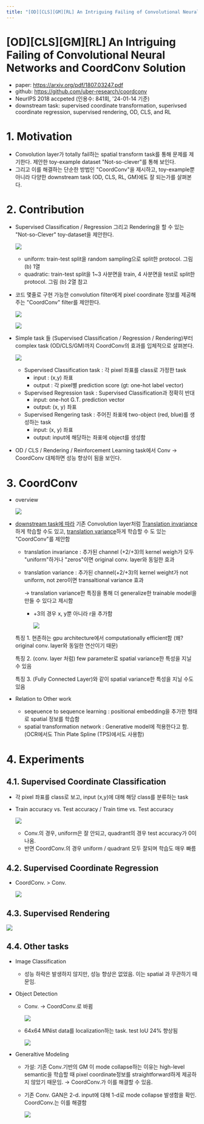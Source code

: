 ```yaml
---
title: "[OD][CLS][GM][RL] An Intriguing Failing of Convolutional Neural Networks and CoordConv Solution"
---
```

# [OD][CLS][GM][RL] An Intriguing Failing of Convolutional Neural Networks and CoordConv Solution

- paper: https://arxiv.org/pdf/1807.03247.pdf
- github: https://github.com/uber-research/coordconv
- NeurIPS 2018 accpeted (인용수: 841회, '24-01-14 기준)
- downstream task: supervised coordinate transformation, superivsed coordinate regression, supervised rendering, OD, CLS, and RL

# 1. Motivation

- Convolution layer가 totally fail하는 spatial transform task를 통해 문제를 제기한다. 제안한 toy-example dataset "Not-so-clever"를 통해 보인다.
- 그리고 이를 해결하는 단순한 방법인 "CoordConv"을 제시하고, toy-example뿐 아니라 다양한 downstream task (OD, CLS, RL, GM)에도 잘 되는가를 살펴본다.

# 2. Contribution

- Supervised Classification / Regression 그리고 Rendering을 할 수 있는 "Not-so-Clever" toy-dataset을 제안한다.

  ![](images/2024-01-14/image-20240114200506426.png)

  - uniform: train-test split을 random sampling으로 split한 protocol. 그림 (b) 1열
  - quadratic: train-test split을 1~3 사분면을 train, 4 사분면을 test로 split한 protocol. 그림 (b) 2열 참고

- 코드 몇줄로 구현 가능한 convolution filter에게 pixel coordinate 정보를 제공해주는 "CoordConv" filter를 제안한다. 

  ![](images/2024-01-14/image-20240114201422796.png)

  ![](images/2024-01-14/image-20240114201438513.png)

- Simple task 들 (Supervised Classification / Regression / Rendering)부터 complex task (OD/CLS/GM)까지 CoordConv의 효과를 입체적으로 살펴본다.

  ![](images/2024-01-14/image-20240114200954707.png)

  - Supervised Classification task : 각 pixel 좌표를 class로 가정한 task
    - input : (x,y) 좌표
    - output : 각 pixel별 prediction score (gt: one-hot label vector)
  - Supervised Regression task : Supervised Classification과 정확히 반대
    - input: one-hot G.T. prediction vector
    - output: (x, y) 좌표
  - Supervised Rengering task : 주어진 좌표에 two-object (red, blue)를 생성하는 task
    - input: (x, y) 좌표
    - output: input에 해당하는 좌표에 object를 생성함

- OD / CLS / Rendering / Reinforcement Learning task에서 Conv $\to$ CoordConv 대체하면 성능 향상이 됨을 보인다.



# 3. CoordConv

- overview

  ![](images/2024-01-14/image-20240114201631869.png)

- <u>downstream task에 따라</u> 기존 Convolution layer처럼 <u>Translation invariance</u>하게 학습할 수도 있고, <u>translation variance</u>하게 학습할 수 도 있는 "CoordConv"를 제안함

  - translation invariance : 추가된 channel (+2/+3)의 kernel weigh가 모두 "uniform"하거나 "zeros"이면 original conv. layer와 동일한 효과

  - translation variance : 추가된 channel(+2/+3)의 kernel weight가 not uniform, not zero이면 transaltional variance 효과

    $\to$ translation variance한 특징을 통해 더 generalize한 trainable model을 만들 수 있다고 제시함

    - +3의 경우 x, y뿐 아니라 r을 추가함

      ![](images/2024-01-14/image-20240114211105040.png)

  특징 1. 현존하는 gpu architecture에서 computationally efficient함 (왜? original conv. layer와 동일한 연산이기 때문)

  특징 2. (conv. layer 처럼) few parameter로 spatial variance한 특성을 지닐 수 있음

  특징 3. (Fully Connected Layer)와 같이 spatial variance한 특성을 지닐 수도 있음

- Relation to Other work
  - seqeuence to sequence learning : positional embedding을 추가한 형태로 spatial 정보를 학습함
  - spatial transformation network : Generative model에 적용한다고 함. (OCR에서도 Thin Plate Spline (TPS)에서도 사용함)

# 4. Experiments

## 4.1. Supervised Coordinate Classification

- 각 pixel 좌표를 class로 보고, input (x,y)에 대해 해당 class를 분류하는 task

- Train accuracy vs. Test accuracy / Train time vs. Test accuracy

  ![](images/2024-01-14/image-20240114211707310.png)

  - Conv.의 경우, uniform은 잘 안되고, quadrant의 경우 test accuracy가 0이 나옴.
  - 반면 CoordConv.의 경우 uniform / quadrant 모두 잘되며 학습도 매우 빠름

## 4.2. Supervised Coordinate Regression

- CoordConv. > Conv.

  ![](images/2024-01-14/image-20240114211958666.png)

## 4.3. Supervised Rendering

![](images/2024-01-14/image-20240114212048645.png)

## 4.4. Other tasks

- Image Classification

  - 성능 하락은 발생하지 않지만, 성능 향상은 없었음. 이는 spatial 과 무관하기 때문임.

- Object Detection

  - Conv. $\to$ CoordConv.로 바뀜

    ![](images/2024-01-14/image-20240114212519466.png)

  - 64x64 MNist data를 localization하는 task. test IoU 24% 향상됨

    ![](images/2024-01-14/image-20240114212451354.png)

- Generaltive Modeling

  - 가설: 기존 Conv.기반의 GM 이 mode collapse하는 이유는 high-level semantic을 학습할 때 pixel coordinate정보를 straightforward하게 제공하지 않았기 때문임. $\to$ CoordConv.가 이를 해결할 수 있음.

  - 기존 Conv. GAN은 2-d. input에 대해 1-d로 mode collapse 발생함을 확인. CoordConv.는 이를 해결함

    ![](images/2024-01-14/image-20240114212810716.png)
